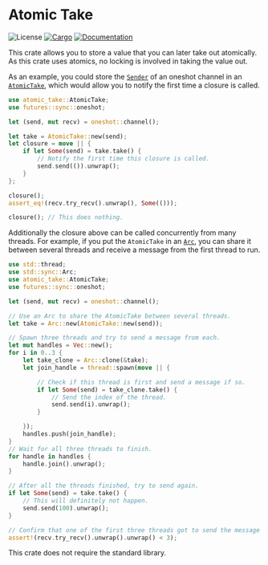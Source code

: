 # Atomic Take

![License](https://img.shields.io/badge/license-MIT-green.svg)
[![Cargo](https://img.shields.io/crates/v/atomic-take.svg)](https://crates.io/crates/atomic-take)
[![Documentation](https://docs.rs/atomic-take/badge.svg)](https://docs.rs/atomic-take)

This crate allows you to store a value that you can later take out atomically. As this
crate uses atomics, no locking is involved in taking the value out.

As an example, you could store the [`Sender`] of an oneshot channel in an
[`AtomicTake`], which would allow you to notify the first time a closure is called.

```rust
use atomic_take::AtomicTake;
use futures::sync::oneshot;

let (send, mut recv) = oneshot::channel();

let take = AtomicTake::new(send);
let closure = move || {
    if let Some(send) = take.take() {
        // Notify the first time this closure is called.
        send.send(()).unwrap();
    }
};

closure();
assert_eq!(recv.try_recv().unwrap(), Some(()));

closure(); // This does nothing.
```

Additionally the closure above can be called concurrently from many threads. For
example, if you put the `AtomicTake` in an [`Arc`], you can share it between several
threads and receive a message from the first thread to run.

```rust
use std::thread;
use std::sync::Arc;
use atomic_take::AtomicTake;
use futures::sync::oneshot;

let (send, mut recv) = oneshot::channel();

// Use an Arc to share the AtomicTake between several threads.
let take = Arc::new(AtomicTake::new(send));

// Spawn three threads and try to send a message from each.
let mut handles = Vec::new();
for i in 0..3 {
    let take_clone = Arc::clone(&take);
    let join_handle = thread::spawn(move || {

        // Check if this thread is first and send a message if so.
        if let Some(send) = take_clone.take() {
            // Send the index of the thread.
            send.send(i).unwrap();
        }

    });
    handles.push(join_handle);
}
// Wait for all three threads to finish.
for handle in handles {
    handle.join().unwrap();
}

// After all the threads finished, try to send again.
if let Some(send) = take.take() {
    // This will definitely not happen.
    send.send(100).unwrap();
}

// Confirm that one of the first three threads got to send the message first.
assert!(recv.try_recv().unwrap().unwrap() < 3);
```

This crate does not require the standard library.

[`Sender`]: https://docs.rs/futures/0.1.29/futures/sync/oneshot/struct.Sender.html
[`AtomicTake`]: https://docs.rs/atomic-take/0.1.0/atomic-take/struct.AtomicTake.html
[`Arc`]: https://doc.rust-lang.org/std/sync/struct.Arc.html

